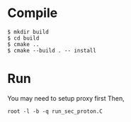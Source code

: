 # Compile

```
$ mkdir build
$ cd build
$ cmake ..
$ cmake --build . -- install
```

# Run

You may need to setup proxy first
Then,

```
root -l -b -q run_sec_proton.C
```
